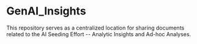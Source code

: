 # GenAI_Insights
This repository serves as a centralized location for sharing documents related to the AI Seeding Effort -- Analytic Insights and Ad-hoc Analyses.
